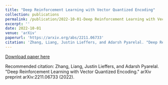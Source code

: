 ```yaml
---
title: "Deep Reinforcement Learning with Vector Quantized Encoding"
collection: publications
permalink: /publication/2022-10-01-Deep Reinforcement Learning with Vector Quantized Encoding
excerpt: ''
date: 2022-10-01
venue: 'arXiv'
paperurl: 'https://arxiv.org/abs/2211.06733'
citation: 'Zhang, Liang, Justin Lieffers, and Adarsh Pyarelal. "Deep Reinforcement Learning with Vector Quantized Encoding." arXiv preprint arXiv:2211.06733 (2022).'
---
```


[Download paper here](https://arxiv.org/abs/2211.06733)

Recommended citation: Zhang, Liang, Justin Lieffers, and Adarsh Pyarelal. "Deep Reinforcement Learning with Vector Quantized Encoding." arXiv preprint arXiv:2211.06733 (2022).